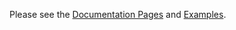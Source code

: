 Please see the [Documentation Pages](http://web.math.ucsb.edu/~atzberg/gd_vae_docs/html/index.html) and [Examples](https://github.com/gd_vae/gd_vae/tree/master/examples).

